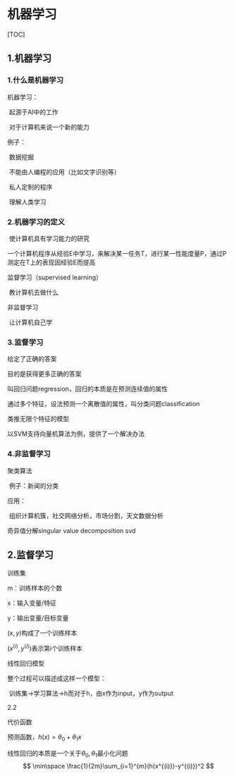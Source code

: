 # 机器学习

[TOC]

## 1.机器学习

### 1.什么是机器学习

机器学习：

​		起源于AI中的工作

​		对于计算机来说一个新的能力

例子：

​		数据挖掘

​		不能由人编程的应用（比如文字识别等）

​		私人定制的程序

​		理解人类学习

### 2.机器学习的定义

​		使计算机具有学习能力的研究

​		一个计算机程序从经验E中学习，来解决某一任务T，进行某一性能度量P，通过P测定在T上的表现因经验E而提高

监督学习（supervised learning）

​		教计算机去做什么

非监督学习

​		让计算机自己学

### 3.监督学习

给定了正确的答案

目的是获得更多正确的答案



叫回归问题regression，回归的本质是在预测连续值的属性



通过多个特征，设法预测一个离散值的属性，叫分类问题classification



类推无限个特征的模型

以SVM支持向量机算法为例，提供了一个解决办法

### 4.非监督学习

聚类算法

​		例子：新闻的分类

应用：

​		组织计算机簇，社交网络分析，市场分割，天文数据分析

奇异值分解singular value decomposition svd

## 2.监督学习

训练集

m：训练样本的个数

x：输入变量/特征

y：输出变量/目标变量

$(x, y)$构成了一个训练样本

$(x^{(i)},y^{(i)})$表示第i个训练样本

线性回归模型



整个过程可以描述成这样一个模型：

​		训练集->学习算法->h而对于h，由x作为input，y作为output

2.2

代价函数

预测函数，$h(x)=\theta_0+\theta_1x$

线性回归的本质是一个关于$\theta_0,\theta_1$最小化问题
$$
\min\space \frac{1}{2m}\sum_{i=1}^{m}(h(x^{(i)})-y^{(i)})^2
$$